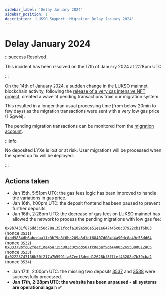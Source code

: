 ```yaml
---
sidebar_label: 'Delay January 2024'
sidebar_position: 1
description: 'LUKSO Support: Migration Delay January 2024'
---
```


# Delay January 2024

:::success Resolved

This incident has been resolved on the 17th of January 2024 at 2:28pm UTC

:::

On the 14th of January 2024, a sudden change in the LUKSO mainnet blockchain activity, following the [release of a very gas intensive NFT project](https://twitter.com/feindura/status/1746262322950083047), created a wave of pending transactions from our migration system.

This resulted in a longer than usual processing time (from below 20min to few days) as the migration transactions were sent with a very low gas price (1.5gwei).

The pending migration transactions can be monitored from the [migration account](https://explorer.execution.mainnet.lukso.network/address/0xc125fc4f3295dc891e909c56ad7ceb494e9f9644).

:::info

No deposited LYXe is lost or at risk. User migrations will be processed when the speed up fix will be deployed.

:::

## Actions taken

- Jan 15th, 5:51pm UTC: the gas fees logic has been improved to handle the variations in gas price.
- Jan 16th, 1:00pm UTC: the deposit frontend has been paused to prevent further deposits.
- Jan 16th, 2:28pm UTC: the decrease of gas fees on LUKSO mainnet has allowed the network to process the pending migrations with low gas fee:

[`0x9b7431f876dd3c50d78a1351fccfa109e590e51e1e647f45c0c37922cb1f6b03`](https://explorer.execution.mainnet.lukso.network/tx/0x9b7431f876dd3c50d78a1351fccfa109e590e51e1e647f45c0c37922cb1f6b03) (nonce `3531`)
[`0xbd9834db6abcdaa11c3b79c8f6bc209a3d1cf68407d084d4a90dc8a49c55dd64`](https://explorer.execution.mainnet.lukso.network/tx/0xbd9834db6abcdaa11c3b79c8f6bc209a3d1cf68407d084d4a90dc8a49c55dd64) (nonce `3532`)
[`0x83379bfc82feec1de45a715c9d2c0c5dd507fcde3af9db44805265588d012a05`](https://explorer.execution.mainnet.lukso.network/tx/0x83379bfc82feec1de45a715c9d2c0c5dd507fcde3af9db44805265588d012a05) (nonce `3533`)
[`0x02223747136b50f217a7b5991fa67eef3dedd12628bf507fef43208e7b39cba2`](https://explorer.execution.mainnet.lukso.network/tx/0x02223747136b50f217a7b5991fa67eef3dedd12628bf507fef43208e7b39cba2) (nonce `3534`)

- Jan 17th, 2:00pm UTC: the missing two deposits [3537](https://etherscan.io/tx/0x405b1b200f21f1f692d6111fceb550a8152a52f0555a6c28a11a379748c24220) and [3538](https://etherscan.io/tx/0x83da2134290cc44a45edbc544be0b8c9e9a8a846c68231b99e7c79e89b1dc568) were successfully processed.
- **Jan 17th, 2:28pm UTC: the website has been unpaused - all systems are operational again ✅**
